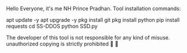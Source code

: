 Hello Everyone,
it's me NH Prince Pradhan.
Tool installation commands:

apt update -y
apt upgrade -y
pkg install git
pkg install python
pip install requests
cd SS-DDOS
python SSD.py




The developer of this tool is not responsible for any kind of misuse.
unauthorized copying is strictly prohibited 🚫 🚫 

